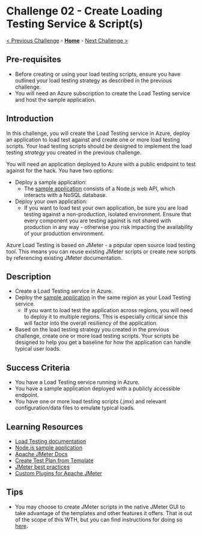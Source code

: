 # Challenge 02 - Create Loading Testing Service & Script(s)

[< Previous Challenge](./Challenge-01.md) - **[Home](../README.md)** - [Next Challenge >](./Challenge-03.md)

## Pre-requisites

- Before creating or using your load testing scripts, ensure you have outlined your load testing strategy as described in the previous challenge.
- You will need an Azure subscription to create the Load Testing service and host the sample application.

## Introduction

In this challenge, you will create the Load Testing service in Azure, deploy an application to load test against and create one or more load testing scripts. Your load testing scripts should be designed to implement the load testing *strategy* you created in the previous challenge. 

You will need an application deployed to Azure with a public endpoint to test against for the hack. You have two options:

- Deploy a sample application:
    - The [sample application](https://docs.microsoft.com/en-us/azure/load-testing/tutorial-identify-bottlenecks-azure-portal#deploy-the-sample-app) consists of a Node.js web API, which interacts with a NoSQL database. 
- Deploy your own application:
    - If you want to load test your own application, be sure you are load testing against a non-production, isolated environment. Ensure that every component you are testing against is not shared with production in any way - otherwise you risk impacting the availability of your production environment.

Azure Load Testing is based on JMeter - a popular open source load testing tool. This means you can reuse existing JMeter scripts or create new scripts by referencing existing JMeter documentation.

## Description

- Create a Load Testing service in Azure.
- Deploy the [sample application](https://docs.microsoft.com/en-us/azure/load-testing/tutorial-identify-bottlenecks-azure-portal#deploy-the-sample-app) in the same region as your Load Testing service.
    - If you want to load test the application across regions, you will need to deploy it to multiple regions. This is especially critical since this will factor into the overall resiliency of the application.
- Based on the load testing strategy you created in the previous challenge, create one or more load testing scripts. Your scripts be designed to help you get a baseline for how the application can handle typical user loads.

## Success Criteria

- You have a Load Testing service running in Azure.
- You have a sample application deployed with a publicly accessible endpoint.
- You have one or more load testing scripts (.jmx) and relevant configuration/data files to emulate typical loads.

## Learning Resources

- [Load Testing documentation](https://docs.microsoft.com/en-us/azure/load-testing/)
- [Node.js sample application](https://docs.microsoft.com/en-us/azure/load-testing/tutorial-identify-bottlenecks-azure-portal#deploy-the-sample-app)
- [Apache JMeter Docs](https://jmeter.apache.org/index.html)
- [Create Test Plan from Template](https://jmeter.apache.org/usermanual/get-started.html#template)
- [JMeter best practices](https://jmeter.apache.org/usermanual/best-practices.html)
- [Custom Plugins for Apache JMeter](https://jmeter-plugins.org/)

## Tips
- You may choose to create JMeter scripts in the native JMeter GUI to take advantage of the templates and other features it offers. That is out of the scope of this WTH, but you can find instructions for doing so [here](https://jmeter.apache.org/usermanual/get-started.html#install).
